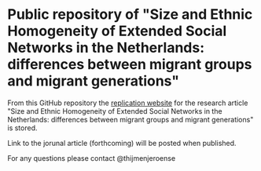 # Public repository of "Size and Ethnic Homogeneity of Extended Social Networks in the Netherlands: differences between migrant groups and migrant generations"
From this GitHub repository the [replication website](https://thijmenjeroense.github.io/structure-minoritized-networks/) for the research article "Size and Ethnic Homogeneity of Extended Social Networks in the Netherlands: differences between migrant groups and migrant generations" is stored. 

Link to the jorunal article (forthcoming) will be posted when published.

For any questions please contact @thijmenjeroense
